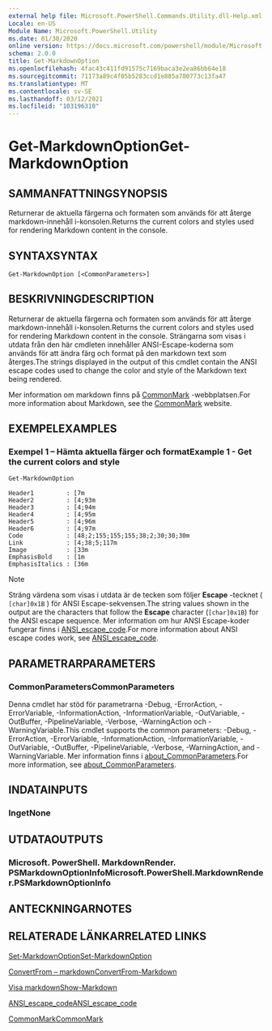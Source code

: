 ```yaml
---
external help file: Microsoft.PowerShell.Commands.Utility.dll-Help.xml
Locale: en-US
Module Name: Microsoft.PowerShell.Utility
ms.date: 01/30/2020
online version: https://docs.microsoft.com/powershell/module/Microsoft.PowerShell.Utility/Get-MarkdownOption?view=powershell-7.1&WT.mc_id=ps-gethelp
schema: 2.0.0
title: Get-MarkdownOption
ms.openlocfilehash: 4fac43c411fd91575c7169baca3e2ea86bb64e18
ms.sourcegitcommit: 71173a89c4f05b5283ccd1e885a780773c13fa47
ms.translationtype: MT
ms.contentlocale: sv-SE
ms.lasthandoff: 03/12/2021
ms.locfileid: "103196310"
---
```

# <span data-ttu-id="3ac5f-102">Get-MarkdownOption</span><span class="sxs-lookup"><span data-stu-id="3ac5f-102">Get-MarkdownOption</span></span>

## <span data-ttu-id="3ac5f-103">SAMMANFATTNING</span><span class="sxs-lookup"><span data-stu-id="3ac5f-103">SYNOPSIS</span></span>
<span data-ttu-id="3ac5f-104">Returnerar de aktuella färgerna och formaten som används för att återge markdown-innehåll i-konsolen.</span><span class="sxs-lookup"><span data-stu-id="3ac5f-104">Returns the current colors and styles used for rendering Markdown content in the console.</span></span>

## <span data-ttu-id="3ac5f-105">SYNTAX</span><span class="sxs-lookup"><span data-stu-id="3ac5f-105">SYNTAX</span></span>

```
Get-MarkdownOption [<CommonParameters>]
```

## <span data-ttu-id="3ac5f-106">BESKRIVNING</span><span class="sxs-lookup"><span data-stu-id="3ac5f-106">DESCRIPTION</span></span>

<span data-ttu-id="3ac5f-107">Returnerar de aktuella färgerna och formaten som används för att återge markdown-innehåll i-konsolen.</span><span class="sxs-lookup"><span data-stu-id="3ac5f-107">Returns the current colors and styles used for rendering Markdown content in the console.</span></span> <span data-ttu-id="3ac5f-108">Strängarna som visas i utdata från den här cmdleten innehåller ANSI-Escape-koderna som används för att ändra färg och format på den markdown text som återges.</span><span class="sxs-lookup"><span data-stu-id="3ac5f-108">The strings displayed in the output of this cmdlet contain the ANSI escape codes used to change the color and style of the Markdown text being rendered.</span></span>

<span data-ttu-id="3ac5f-109">Mer information om markdown finns på [CommonMark](https://commonmark.org/) -webbplatsen.</span><span class="sxs-lookup"><span data-stu-id="3ac5f-109">For more information about Markdown, see the [CommonMark](https://commonmark.org/) website.</span></span>

## <span data-ttu-id="3ac5f-110">EXEMPEL</span><span class="sxs-lookup"><span data-stu-id="3ac5f-110">EXAMPLES</span></span>

### <span data-ttu-id="3ac5f-111">Exempel 1 – Hämta aktuella färger och format</span><span class="sxs-lookup"><span data-stu-id="3ac5f-111">Example 1 - Get the current colors and style</span></span>

```powershell
Get-MarkdownOption
```

```Output
Header1         : [7m
Header2         : [4;93m
Header3         : [4;94m
Header4         : [4;95m
Header5         : [4;96m
Header6         : [4;97m
Code            : [48;2;155;155;155;38;2;30;30;30m
Link            : [4;38;5;117m
Image           : [33m
EmphasisBold    : [1m
EmphasisItalics : [36m
```

> [!NOTE]
> <span data-ttu-id="3ac5f-112">Sträng värdena som visas i utdata är de tecken som följer **Escape** -tecknet ( `[char]0x1B` ) för ANSI Escape-sekvensen.</span><span class="sxs-lookup"><span data-stu-id="3ac5f-112">The string values shown in the output are the characters that follow the **Escape** character (`[char]0x1B`) for the ANSI escape sequence.</span></span> <span data-ttu-id="3ac5f-113">Mer information om hur ANSI Escape-koder fungerar finns i [ANSI_escape_code](https://en.wikipedia.org/wiki/ANSI_escape_code).</span><span class="sxs-lookup"><span data-stu-id="3ac5f-113">For more information about ANSI escape codes work, see [ANSI_escape_code](https://en.wikipedia.org/wiki/ANSI_escape_code).</span></span>

## <span data-ttu-id="3ac5f-114">PARAMETRAR</span><span class="sxs-lookup"><span data-stu-id="3ac5f-114">PARAMETERS</span></span>

### <span data-ttu-id="3ac5f-115">CommonParameters</span><span class="sxs-lookup"><span data-stu-id="3ac5f-115">CommonParameters</span></span>

<span data-ttu-id="3ac5f-116">Denna cmdlet har stöd för parametrarna -Debug, -ErrorAction, -ErrorVariable, -InformationAction, -InformationVariable, -OutVariable, -OutBuffer, -PipelineVariable, -Verbose, -WarningAction och -WarningVariable.</span><span class="sxs-lookup"><span data-stu-id="3ac5f-116">This cmdlet supports the common parameters: -Debug, -ErrorAction, -ErrorVariable, -InformationAction, -InformationVariable, -OutVariable, -OutBuffer, -PipelineVariable, -Verbose, -WarningAction, and -WarningVariable.</span></span> <span data-ttu-id="3ac5f-117">Mer information finns i [about_CommonParameters](https://go.microsoft.com/fwlink/?LinkID=113216).</span><span class="sxs-lookup"><span data-stu-id="3ac5f-117">For more information, see [about_CommonParameters](https://go.microsoft.com/fwlink/?LinkID=113216).</span></span>

## <span data-ttu-id="3ac5f-118">INDATA</span><span class="sxs-lookup"><span data-stu-id="3ac5f-118">INPUTS</span></span>

### <span data-ttu-id="3ac5f-119">Inget</span><span class="sxs-lookup"><span data-stu-id="3ac5f-119">None</span></span>

## <span data-ttu-id="3ac5f-120">UTDATA</span><span class="sxs-lookup"><span data-stu-id="3ac5f-120">OUTPUTS</span></span>

### <span data-ttu-id="3ac5f-121">Microsoft. PowerShell. MarkdownRender. PSMarkdownOptionInfo</span><span class="sxs-lookup"><span data-stu-id="3ac5f-121">Microsoft.PowerShell.MarkdownRender.PSMarkdownOptionInfo</span></span>

## <span data-ttu-id="3ac5f-122">ANTECKNINGAR</span><span class="sxs-lookup"><span data-stu-id="3ac5f-122">NOTES</span></span>

## <span data-ttu-id="3ac5f-123">RELATERADE LÄNKAR</span><span class="sxs-lookup"><span data-stu-id="3ac5f-123">RELATED LINKS</span></span>

[<span data-ttu-id="3ac5f-124">Set-MarkdownOption</span><span class="sxs-lookup"><span data-stu-id="3ac5f-124">Set-MarkdownOption</span></span>](Set-MarkdownOption.md)

[<span data-ttu-id="3ac5f-125">ConvertFrom – markdown</span><span class="sxs-lookup"><span data-stu-id="3ac5f-125">ConvertFrom-Markdown</span></span>](ConvertFrom-Markdown.md)

[<span data-ttu-id="3ac5f-126">Visa markdown</span><span class="sxs-lookup"><span data-stu-id="3ac5f-126">Show-Markdown</span></span>](Show-Markdown.md)

[<span data-ttu-id="3ac5f-127">ANSI_escape_code</span><span class="sxs-lookup"><span data-stu-id="3ac5f-127">ANSI_escape_code</span></span>](https://en.wikipedia.org/wiki/ANSI_escape_code)

[<span data-ttu-id="3ac5f-128">CommonMark</span><span class="sxs-lookup"><span data-stu-id="3ac5f-128">CommonMark</span></span>](https://commonmark.org/)

